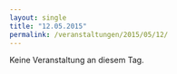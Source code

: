```yaml
---
layout: single
title: "12.05.2015"
permalink: /veranstaltungen/2015/05/12/
---
```


Keine Veranstaltung an diesem Tag.
